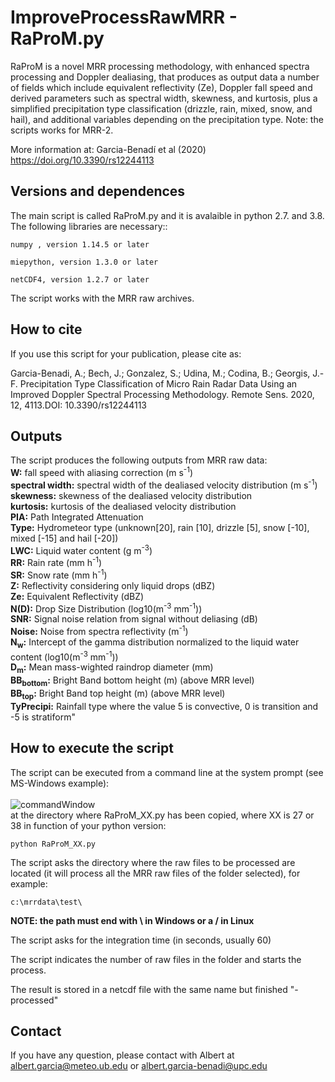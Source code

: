 # ImproveProcessRawMRR - RaProM.py

RaProM is a novel MRR processing methodology, with enhanced spectra processing and Doppler dealiasing, that produces as output data a number of fields which include equivalent reflectivity (Ze), Doppler fall speed and derived parameters such as spectral width, skewness, and kurtosis, plus a simplified precipitation type classification (drizzle, rain, mixed, snow, and hail), and additional variables depending on the precipitation type. Note: the scripts works for MRR-2.

More information at: Garcia-Benadí et al (2020)
https://doi.org/10.3390/rs12244113

## Versions and dependences

The main script is called RaProM.py and it is avalaible in python 2.7. and 3.8. The following libraries are necessary::

	numpy , version 1.14.5 or later

	miepython, version 1.3.0 or later

	netCDF4, version 1.2.7 or later

The script works with the MRR raw archives.


## How to cite

If you use this script for your publication, please cite as:

Garcia-Benadi, A.; Bech, J.; Gonzalez, S.; Udina, M.; Codina, B.; Georgis, J.-F. Precipitation Type Classification of Micro Rain Radar Data Using an Improved Doppler Spectral Processing Methodology. Remote Sens. 2020, 12, 4113.DOI: 10.3390/rs12244113  

## Outputs
The script produces the following outputs from MRR raw data:<br />
**W:** fall speed with aliasing correction (m s<sup>-1</sup>)<br />
**spectral width:** spectral width of the dealiased velocity distribution (m s<sup>-1</sup>)<br />
**skewness:** skewness of the dealiased velocity distribution<br />
**kurtosis:** kurtosis of the dealiased velocity distribution<br />
**PIA:** Path Integrated Attenuation<br />
**Type:** Hydrometeor type (unknown[20], rain [10], drizzle [5], snow [-10], mixed [-15] and hail [-20])<br />
**LWC:** Liquid water content (g m<sup>-3</sup>)<br />
**RR:** Rain rate (mm h<sup>-1</sup>)<br />
**SR:** Snow rate (mm h<sup>-1</sup>)<br />
**Z:** Reflectivity considering only liquid drops (dBZ)<br />
**Ze:** Equivalent Reflectivity (dBZ)<br />
**N(D):** Drop Size Distribution (log10(m<sup>-3</sup> mm<sup>-1</sup>))<br />
**SNR:** Signal noise relation from signal without deliasing (dB)<br />
**Noise:** Noise from spectra reflectivity (m<sup>-1</sup>)<br />
**N<sub>w</sub>:** Intercept of the gamma distribution normalized to the liquid water content (log10(m<sup>-3</sup> mm<sup>-1</sup>))<br />
**D<sub>m</sub>:** Mean mass-wighted raindrop diameter (mm)<br />
**BB<sub>bottom</sub>:** Bright Band bottom height  (m) (above MRR level)<br />
**BB<sub>top</sub>:** Bright Band top height (m) (above MRR level)<br />
**TyPrecipi:** Rainfall type where the value 5 is convective, 0 is transition and -5 is stratiform"<br />


## How to execute the script
The script can be executed from a command line at the system prompt (see MS-Windows example):<br />
<br />
![commandWindow](https://user-images.githubusercontent.com/35369817/67784656-64703d00-fa6c-11e9-94fa-0e616d703168.JPG)
<br />
at the directory where RaProM_XX.py has been copied, where XX is 27 or 38 in function of your python version:
```
python RaProM_XX.py

```

The script asks the directory where the raw files to be processed are located (it will process all the MRR raw files of the folder selected), for example:
```
c:\mrrdata\test\
```
**NOTE: the path must end with \\ in Windows or a / in Linux**<br />

The script asks for the integration time (in seconds, usually 60)

The script indicates the number of raw files in the folder and starts the process.

The result is stored in a netcdf file with the same name but finished "-processed"


## Contact
If you have any question, please contact with Albert at albert.garcia@meteo.ub.edu  or   albert.garcia-benadi@upc.edu
